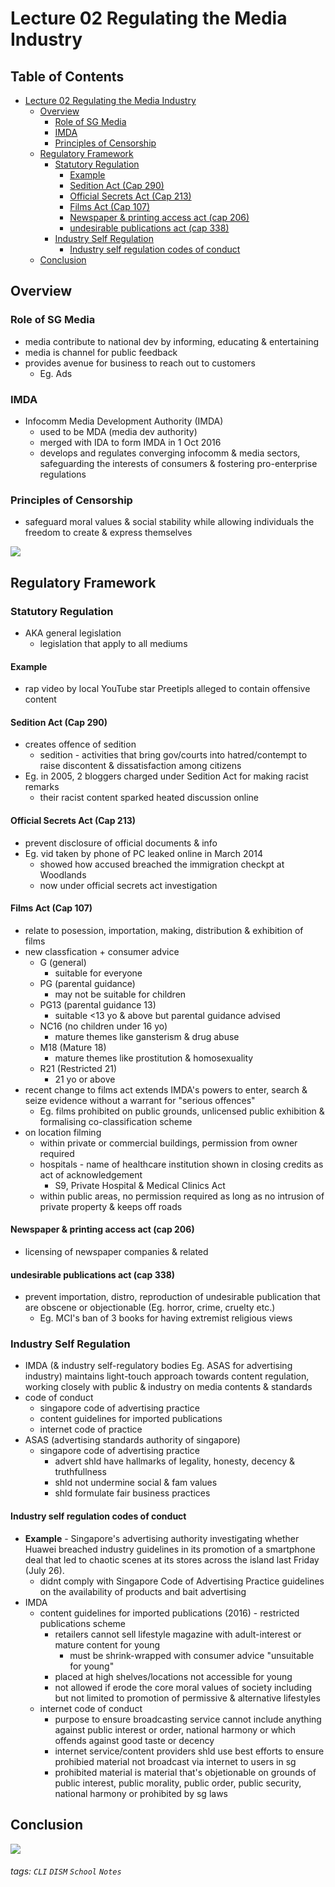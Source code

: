 

Lecture 02 Regulating the Media Industry
===



## Table of Contents

- [Lecture 02 Regulating the Media Industry](#lecture-02-regulating-the-media-industry)
  * [Overview](#overview)
    + [Role of SG Media](#role-of-sg-media)
    + [IMDA](#imda)
    + [Principles of Censorship](#principles-of-censorship)
  * [Regulatory Framework](#regulatory-framework)
    + [Statutory Regulation](#statutory-regulation)
      - [Example](#example)
      - [Sedition Act (Cap 290)](#sedition-act--cap-290-)
      - [Official Secrets Act (Cap 213)](#official-secrets-act--cap-213-)
      - [Films Act (Cap 107)](#films-act--cap-107-)
      - [Newspaper & printing access act (cap 206)](#newspaper---printing-access-act--cap-206-)
      - [undesirable publications act (cap 338)](#undesirable-publications-act--cap-338-)
    + [Industry Self Regulation](#industry-self-regulation)
      - [Industry self regulation codes of conduct](#industry-self-regulation-codes-of-conduct)
  * [Conclusion](#conclusion)

Overview
---
### Role of SG Media
- media contribute to national dev by informing, educating & entertaining
- media is channel for public feedback
- provides avenue for business to reach out to customers
    - Eg. Ads

### IMDA
- Infocomm Media Development Authority (IMDA)
    - used to be MDA (media dev authority)
    - merged with IDA to form IMDA in 1 Oct 2016
    - develops and regulates converging infocomm & media sectors, safeguarding the interests of consumers & fostering pro-enterprise regulations


### Principles of Censorship
- safeguard moral values & social stability while allowing individuals the freedom to create & express themselves

![](https://i.imgur.com/mmPrzvY.png)


Regulatory Framework
---
### Statutory Regulation
- AKA general legislation
    - legislation that apply to all mediums

#### Example
- rap video by local YouTube star Preetipls alleged to contain offensive content

#### Sedition Act (Cap 290)
- creates offence of sedition
    - sedition - activities that bring gov/courts into hatred/contempt to raise discontent & dissatisfaction among citizens
- Eg. in 2005, 2 bloggers charged under Sedition Act for making racist remarks
    - their racist content sparked heated discussion online

#### Official Secrets Act (Cap 213)
- prevent disclosure of official documents & info
- Eg. vid taken by phone of PC leaked online in March 2014
    - showed how accused breached the immigration checkpt at Woodlands
    - now under official secrets act investigation

#### Films Act (Cap 107)
- relate to posession, importation, making, distribution & exhibition of films
- new classfication + consumer advice
    - G (general)
        - suitable for everyone
    - PG (parental guidance)
        - may not be suitable for children
    - PG13 (parental guidance 13)
        - suitable <13 yo & above but parental guidance advised
    - NC16 (no children under 16 yo)
        - mature themes like gansterism & drug abuse
    - M18 (Mature 18)
        - mature themes like prostitution & homosexuality
    - R21 (Restricted 21)
        - 21 yo or above
- recent change to films act extends IMDA's powers to enter, search & seize evidence without a warrant for "serious offences"
    - Eg. films prohibited on public grounds, unlicensed public exhibition & formalising co-classification scheme
- on location filming
    - within private or commercial buildings, permission from owner required
    - hospitals - name of healthcare institution shown in closing credits as act of acknowledgement
        - S9, Private Hospital & Medical Clinics Act
    - within public areas, no permission required as long as no intrusion of private property & keeps off roads

#### Newspaper & printing access act (cap 206)
- licensing of newspaper companies & related

#### undesirable publications act (cap 338)
- prevent importation, distro, reproduction of undesirable publication that are obscene or objectionable (Eg. horror, crime, cruelty etc.)
    - Eg. MCI's ban of 3 books for having extremist religious views

### Industry Self Regulation
- IMDA (& industry self-regulatory bodies Eg. ASAS for advertising industry) maintains light-touch approach towards content regulation, working closely with public & industry on media contents & standards
- code of conduct
    - singapore code of advertising practice
    - content guidelines for imported publications
    - internet code of practice
- ASAS (advertising standards authority of singapore)
    - singapore code of advertising practice
        - advert shld have hallmarks of legality, honesty, decency & truthfullness
        - shld not undermine social & fam values
        - shld formulate fair business practices

#### Industry self regulation codes of conduct
- __Example__  - Singapore's advertising authority investigating whether Huawei breached industry guidelines in its promotion of a smartphone deal that led to chaotic scenes at its stores across the island last Friday (July 26).
    - didnt comply with Singapore Code of Advertising Practice guidelines on the availability of products and bait advertising
- IMDA
    - content guidelines for imported publications (2016) - restricted publications scheme
        - retailers cannot sell lifestyle magazine with adult-interest or mature content for young
            - must be shrink-wrapped with consumer advice "unsuitable for young"
        - placed at high shelves/locations not accessible for young
        - not allowed if erode the core moral values of society including but not limited to promotion of permissive & alternative lifestyles
    - internet code of conduct
        - purpose to ensure broadcasting service cannot include anything against public interest or order, national harmony or which offends against good taste or decency
        - internet service/content providers shld use best efforts to ensure prohibied material not broadcast via internet to users in sg
        - prohibited material is material that's objetionable on grounds of public interest, public morality, public order, public security, national harmony or prohibited by sg laws

Conclusion
---
![](https://i.imgur.com/JEBykYz.png)



###### tags: `CLI` `DISM` `School` `Notes`